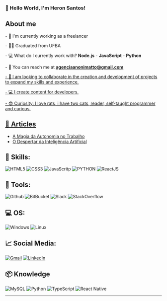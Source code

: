 
### 👋 Hello World, I'm Heron Santos!

## About me 
<p>- 💼 I'm currently working as a freelancer </p>
<p>- 👨‍🎓 Graduated from UFBA </p>
<p>- 💻 What do I currently work with? <strong>Node.js</strong> -  <strong>JavaScript</strong> - <strong>Python</strong> </p> 
<p>- 📩 You can reach me at <strong><a href="mailto:agenciaanonimatto@gmail.com?subject=Hello,%20Heron">
agenciaanonimatto@gmail.com</ a></strong></p>

<p>- 🤝 I am looking to collaborate in the creation and development of projects to expand my skills and experience.</p>
<p>- 💻 I create content for developers.</p>
<p>- 😎 Curiosity: I love rats, i have two cats, reader, self-taught programmer and curious.</p>
  
## 📝 Articles

* [A Magia da Autonomia no Trabalho](https://www.linkedin.com/pulse/magia-da-autonomia-trabalho-heron-santos-c49ef)
* [O Despertar da Inteligência Artificial](https://www.linkedin.com/pulse/o-despertar-da-intelig%25C3%25AAncia-artificial-ia-um-novo-amanhecer-santos-gzrkf) 
 
## 🚀 Skills:
![HTML5](https://img.shields.io/badge/HTML5-E34F26?style=for-the-badge&logo=html5&logoColor=white) ![CSS3](https://img.shields.io/badge/CSS3-1572B6?style=for-the-badge&logo=css3&logoColor=white) ![JavaScritp](https://img.shields.io/badge/JavaScript-F7DF1E?style=for-the-badge&logo=javascript&logoColor=black) ![PYTHON](https://img.shields.io/badge/python-3670A0?style=for-the-badge&logo=python&logoColor=ffdd54) ![ReactJS](https://img.shields.io/badge/React-20232A?style=for-the-badge&logo=react&logoColor=61DAFB) 

## 🧰 Tools:
![Github](https://img.shields.io/badge/GitHub-100000?style=for-the-badge&logo=github&logoColor=white) ![BitBucket](https://img.shields.io/badge/Bitbucket-330F63?style=for-the-badge&logo=bitbucket&logoColor=white) ![Slack](https://img.shields.io/badge/Slack-4A154B?style=for-the-badge&logo=slack&logoColor=white) ![StackOverflow](https://img.shields.io/badge/Stack_Overflow-FE7A16?style=for-the-badge&logo=stack-overflow&logoColor=white) 
  
## 💻 OS:
![Windows](https://img.shields.io/badge/Windows-017AD7?style=for-the-badge&logo=windows&logoColor=white) ![Linux](https://img.shields.io/badge/Linux-E34F26?style=for-the-badge&logo=linux&logoColor=black)

## 📈 Social Media:
<a href="mailto:iamkingheron@gmail.com">![Gmail](https://img.shields.io/badge/Gmail-D14836?style=for-the-badge&logo=gmail&logoColor=white)<a/> 
  <a href="https://www.linkedin.com/in/heron-santos-8a70a1296" target="_blank">![LinkedIn](https://img.shields.io/badge/LinkedIn-0077B5?style=for-the-badge&logo=linkedin&logoColor=white)</a>
  
## 📦 Knowledge
![MySQL](https://img.shields.io/badge/MySQL-00000F?style=for-the-badge&logo=mysql&logoColor=white) ![Python](https://img.shields.io/badge/Python-14354C?style=for-the-badge&logo=python&logoColor=white) ![TypeScript](https://img.shields.io/badge/TypeScript-007ACC?style=for-the-badge&logo=typescript&logoColor=white) ![React Native](https://img.shields.io/badge/React_Native-20232A?style=for-the-badge&logo=react&logoColor=61DAFB) 


<hr>
